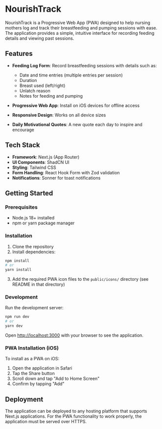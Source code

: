 # NourishTrack

NourishTrack is a Progressive Web App (PWA) designed to help nursing mothers log and track their breastfeeding and pumping sessions with ease. The application provides a simple, intuitive interface for recording feeding details and viewing past sessions.

## Features

- **Feeding Log Form**: Record breastfeeding sessions with details such as:
  - Date and time entries (multiple entries per session)
  - Duration
  - Breast used (left/right)
  - Unlatch reason
  - Notes for feeding and pumping

- **Progressive Web App**: Install on iOS devices for offline access
- **Responsive Design**: Works on all device sizes
- **Daily Motivational Quotes**: A new quote each day to inspire and encourage

## Tech Stack

- **Framework**: Next.js (App Router)
- **UI Components**: ShadCN UI
- **Styling**: Tailwind CSS
- **Form Handling**: React Hook Form with Zod validation
- **Notifications**: Sonner for toast notifications

## Getting Started

### Prerequisites

- Node.js 18+ installed
- npm or yarn package manager

### Installation

1. Clone the repository
2. Install dependencies:

```bash
npm install
# or
yarn install
```

3. Add the required PWA icon files to the `public/icons/` directory (see README in that directory)

### Development

Run the development server:

```bash
npm run dev
# or
yarn dev
```

Open [http://localhost:3000](http://localhost:3000) with your browser to see the application.

### PWA Installation (iOS)

To install as a PWA on iOS:

1. Open the application in Safari
2. Tap the Share button
3. Scroll down and tap "Add to Home Screen"
4. Confirm by tapping "Add"

## Deployment

The application can be deployed to any hosting platform that supports Next.js applications. For the PWA functionality to work properly, the application must be served over HTTPS.
